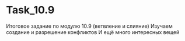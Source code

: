 # Task_10.9
Итоговое задание по модулю 10.9 (ветвление и слияние)
Изучаем создание и разрешение конфликтов
И ещё много интересных вещей